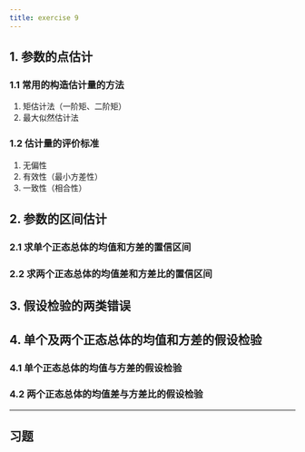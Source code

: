 ```yaml
---
title: exercise 9
---
```


## 1. 参数的点估计

### 1.1 常用的构造估计量的方法

1. 矩估计法（一阶矩、二阶矩）
2. 最大似然估计法

### 1.2 估计量的评价标准

1. 无偏性
2. 有效性（最小方差性）
3. 一致性（相合性）

## 2. 参数的区间估计

### 2.1 求单个正态总体的均值和方差的置信区间

### 2.2 求两个正态总体的均值差和方差比的置信区间

## 3. 假设检验的两类错误

## 4. 单个及两个正态总体的均值和方差的假设检验

### 4.1 单个正态总体的均值与方差的假设检验

### 4.2 两个正态总体的均值差与方差比的假设检验

---

## 习题

